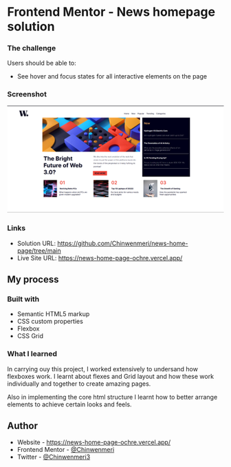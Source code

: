# Frontend Mentor - News homepage solution


### The challenge

Users should be able to:
- See hover and focus states for all interactive elements on the page

### Screenshot

![](./solution-shot.png)



### Links

- Solution URL: https://github.com/Chinwenmeri/news-home-page/tree/main
- Live Site URL: https://news-home-page-ochre.vercel.app/

## My process

### Built with

- Semantic HTML5 markup
- CSS custom properties
- Flexbox
- CSS Grid


### What I learned

In carrying ouy this project, I worked extensively to undersand how flexboxes work. I learnt about flexes and Grid layout and how these work individually and together to create amazing pages. 

Also in implementing the core html structure I learnt how to better arrange elements to achieve certain looks and feels. 



## Author

- Website - https://news-home-page-ochre.vercel.app/
- Frontend Mentor - [@Chinwenmeri](https://www.frontendmentor.io/profile/Chinwenmeri)
- Twitter - [@Chinwenmeri3](https://x.com/Chinwenmeri3)

